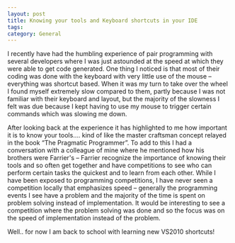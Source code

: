 ```yaml
---
layout: post
title: Knowing your tools and Keyboard shortcuts in your IDE
tags: 
category: General
---
```

I recently have had the humbling experience of pair programming with several developers where I was just astounded at the speed at which they were able to get code generated. One thing I noticed is that most of their coding was done with the keyboard with very little use of the mouse – everything was shortcut based. When it was my turn to take over the wheel I found myself extremely slow compared to them, partly because I was not familiar with their keyboard and layout, but the majority of the slowness I felt was due because I kept having to use my mouse to trigger certain commands which was slowing me down.

After looking back at the experience it has highlighted to me how important it is to know your tools…. kind of like the master craftsman concept relayed in the book “The Pragmatic Programmer”. To add to this I had a conversation with a colleague of mine where he mentioned how his brothers were Farrier's – Farrier recognize the importance of knowing their tools and so often get together and have competitions to see who can perform certain tasks the quickest and to learn from each other. While I have been exposed to programming competitions, I have never seen a competition locally that emphasizes speed – generally the programming events I see have a problem and the majority of the time is spent on problem solving instead of implementation. It would be interesting to see a competition where the problem solving was done and so the focus was on the speed of implementation instead of the problem.

Well.. for now I am back to school with learning new VS2010 shortcuts!